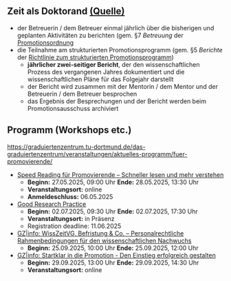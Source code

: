 
## Zeit als Doktorand [(Quelle)](https://cs.tu-dortmund.de/fakultaet/gremien-und-ansprechpersonen/promotionsausschuss/promotion-an-der-fakultaet-fuer-informatik/)
- der Betreuerin / dem Betreuer einmal jährlich über die bisherigen und geplanten Aktivitäten zu berichten (gem. §7 _Betreuung_ der [Promotionsordnung](https://cs.tu-dortmund.de/storages/cs/r/Informatik/Dateien/Gremien/Promotionsordnungen_richtlinien/2011/Promotionsordnung-FK4-Lesefassung-1_-AendO.pdf)
- die Teilnahme am strukturierten Promotionsprogramm (gem. §5 _Berichte_ der [Richtlinie zum strukturierten Promotionsprogramm](http://www.cs.tu-dortmund.de/nps/de/Studium/Ordnungen_Handbuecher_Beschluesse/Ordnungen/Promotion/index.html))
    - **jährlicher zwei-seitiger Bericht**, der den wissenschaftlichen Prozess des vergangenen Jahres dokumentiert und die wissenschaftlichen Pläne für das Folgejahr darstellt
    - der Bericht wird zusammen mit der Mentorin / dem Mentor und der Betreuerin / dem Betreuer besprochen
    - das Ergebnis der Besprechungen und der Bericht werden beim Promotionsausschuss archiviert

## Programm (Workshops etc.)

https://graduiertenzentrum.tu-dortmund.de/das-graduiertenzentrum/veranstaltungen/aktuelles-programm/fuer-promovierende/

- [Speed Reading für Promovierende – Schneller lesen und mehr verstehen](https://graduiertenzentrum.tu-dortmund.de/das-graduiertenzentrum/veranstaltungen/aktuelles-programm/programm/speed-reading-fuer-promovierende-schneller-lesen-und-mehr-verstehen-1-50105/)
	- **Beginn:** 27.05.2025, 09:00 Uhr **Ende:** 28.05.2025, 13:30 Uhr
	- **Veranstaltungsort:** online
	- **Anmeldeschluss:** 06.05.2025
- [Good Research Practice](https://graduiertenzentrum.tu-dortmund.de/das-graduiertenzentrum/veranstaltungen/aktuelles-programm/programm/good-research-practice-50183/)
	- **Beginn:** 02.07.2025, 09:30 Uhr **Ende:** 02.07.2025, 17:30 Uhr
	- **Veranstaltungsort:** in Präsenz
	- Registration deadline: 11.06.2025
- [GZ|info: WissZeitVG, Befristung & Co. – Personalrechtliche Rahmenbedingungen für den wissenschaftlichen Nachwuchs](https://graduiertenzentrum.tu-dortmund.de/das-graduiertenzentrum/veranstaltungen/aktuelles-programm/programm/gzinfo-wisszeitvg-befristung-co-personalrechtliche-rahmenbedingungen-fuer-den-wissenschaftlichen-nachwuchs-49933/)
	- **Beginn:** 25.09.2025, 10:00 Uhr **Ende:** 25.09.2025, 12:00 Uhr
- [GZ|info: Startklar in die Promotion - Den Einstieg er­folg­reich gestalten](https://graduiertenzentrum.tu-dortmund.de/das-graduiertenzentrum/veranstaltungen/aktuelles-programm/programm/gzinfo-startklar-in-die-promotion-den-einstieg-erfolgreich-gestalten-2-50138/)
	- **Beginn:** 29.09.2025, 13:00 Uhr **Ende:** 29.09.2025, 14:30 Uhr
	- **Veranstaltungsort:** online